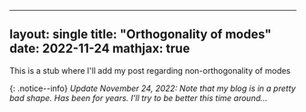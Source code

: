 
---
layout: single
title:  "Orthogonality of modes"
date: 2022-11-24
mathjax: true
---
This is a stub where I'll add my post regarding non-orthogonality of modes

{: .notice--info}
*Update November 24, 2022:*
*Note that my blog is in a pretty bad shape. Has been for years. I'll try to be
better this time around...*


